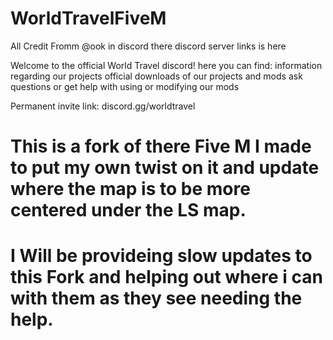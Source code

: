 # WorldTravelFiveM

All Credit Fromm @ook in discord there discord server links is here 

Welcome to the official World Travel discord!
here you can find:
information regarding our projects
official downloads of our projects and mods
ask questions or get help with using or modifying our mods

Permanent invite link: discord.gg/worldtravel


# This is a fork of there Five M I made to put my own twist on it and update where the map is to be more centered under the LS map.
# I Will be provideing slow updates to this Fork and helping out where i can with them as they see needing the help.
